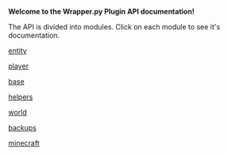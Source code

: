 **Welcome to the Wrapper.py Plugin API documentation!**

The API is divided into modules.  Click on each module to see it's documentation.


[entity](/documentation/entity.rst)

[player](/documentation/player.rst)

[base](/documentation/base.rst)

[helpers](/documentation/helpers.rst)

[world](/documentation/world.rst)

[backups](/documentation/backups.rst)

[minecraft](/documentation/minecraft.rst)

